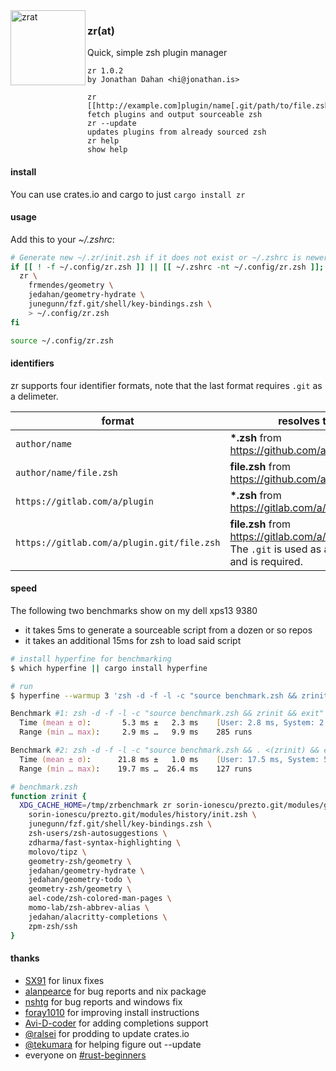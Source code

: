 <img src="zrat.png" alt="zrat" title="zrat" align="left" width=120 />

### zr(at)

Quick, simple zsh plugin manager

    zr 1.0.2
    by Jonathan Dahan <hi@jonathan.is>

    zr [[http://example.com]plugin/name[.git/path/to/file.zsh]]    fetch plugins and output sourceable zsh
    zr --update                                                    updates plugins from already sourced zsh
    zr help                                                        show help

#### install

You can use crates.io and cargo to just `cargo install zr`

#### usage

Add this to your *~/.zshrc*:

```zsh
# Generate new ~/.zr/init.zsh if it does not exist or ~/.zshrc is newer
if [[ ! -f ~/.config/zr.zsh ]] || [[ ~/.zshrc -nt ~/.config/zr.zsh ]]; then
  zr \
    frmendes/geometry \
    jedahan/geometry-hydrate \
    junegunn/fzf.git/shell/key-bindings.zsh \
    > ~/.config/zr.zsh
fi

source ~/.config/zr.zsh
```

#### identifiers

zr supports four identifier formats, note that the last format requires `.git` as a delimeter.

format                                     | resolves to
-------------------------------------------|-----------
`author/name`                              | __*.zsh__ from https://github.com/author/name
`author/name/file.zsh`                     | __file.zsh__ from https://github.com/author/name
`https://gitlab.com/a/plugin`              | __*.zsh__ from https://gitlab.com/a/plugin
`https://gitlab.com/a/plugin.git/file.zsh` | __file.zsh__ from https://gitlab.com/a/plugin.git. The `.git` is used as a delimeter, and is required.

#### speed

The following two benchmarks show on my dell xps13 9380
* it takes 5ms to generate a sourceable script from a dozen or so repos
* it takes an additional 15ms for zsh to load said script

```zsh
# install hyperfine for benchmarking
$ which hyperfine || cargo install hyperfine

# run 
$ hyperfine --warmup 3 'zsh -d -f -l -c "source benchmark.zsh && zrinit && exit"' 'zsh -d -f -l -c "source benchmark.zsh && . <(zrinit) && exit"'

Benchmark #1: zsh -d -f -l -c "source benchmark.zsh && zrinit && exit"
  Time (mean ± σ):       5.3 ms ±   2.3 ms    [User: 2.8 ms, System: 2.4 ms]
  Range (min … max):     2.9 ms …   9.9 ms    285 runs

Benchmark #2: zsh -d -f -l -c "source benchmark.zsh && . <(zrinit) && exit"
  Time (mean ± σ):      21.8 ms ±   1.0 ms    [User: 17.5 ms, System: 5.1 ms]
  Range (min … max):    19.7 ms …  26.4 ms    127 runs
```

```zsh
# benchmark.zsh
function zrinit {
  XDG_CACHE_HOME=/tmp/zrbenchmark zr sorin-ionescu/prezto.git/modules/git/alias.zsh \
    sorin-ionescu/prezto.git/modules/history/init.zsh \
    junegunn/fzf.git/shell/key-bindings.zsh \
    zsh-users/zsh-autosuggestions \
    zdharma/fast-syntax-highlighting \
    molovo/tipz \
    geometry-zsh/geometry \
    jedahan/geometry-hydrate \
    jedahan/geometry-todo \
    geometry-zsh/geometry \
    ael-code/zsh-colored-man-pages \
    momo-lab/zsh-abbrev-alias \
    jedahan/alacritty-completions \
    zpm-zsh/ssh
}
```

#### thanks

- [SX91](https://github.com/SX91) for linux fixes
- [alanpearce](https://github.com/alanpearce) for bug reports and nix package
- [nshtg](https://github.com/nshtg) for bug reports and windows fix
- [foray1010](https://github.com/foray1010) for improving install instructions
- [Avi-D-coder](https://github.com/avi-d-coder) for adding completions support
- [@ralsei](https://github.com/ralsei) for prodding to update crates.io
- [@tekumara](https://github.com/tekumara) for helping figure out --update
- everyone on [#rust-beginners](irc://irc.mozilla.org/rust-beginners)
